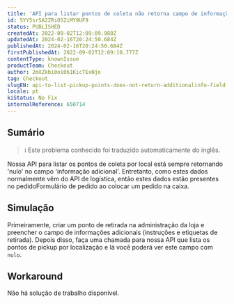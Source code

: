 ```yaml
---
title: 'API para listar pontos de coleta não retorna campo de informações adicionais'
id: 5YY5srSA2ZRiOSZiMY9UF9
status: PUBLISHED
createdAt: 2022-09-02T12:09:09.980Z
updatedAt: 2024-02-16T20:24:50.684Z
publishedAt: 2024-02-16T20:24:50.684Z
firstPublishedAt: 2022-09-02T12:09:10.777Z
contentType: knownIssue
productTeam: Checkout
author: 2mXZkbi0oi061KicTExNjo
tag: Checkout
slugEN: api-to-list-pickup-points-does-not-return-additionalinfo-field
locale: pt
kiStatus: No Fix
internalReference: 650714
---
```


## Sumário

>ℹ️ Este problema conhecido foi traduzido automaticamente do inglês.


Nossa API para listar os pontos de coleta por local está sempre retornando 'nulo' no campo 'informação adicional'. Entretanto, como estes dados normalmente vêm do API de logística, então estes dados estão presentes no pedidoFormulário de pedido ao colocar um pedido na caixa.



## Simulação


Primeiramente, criar um ponto de retirada na administração da loja e preencher o campo de informações adicionais (instruções e etiquetas de retirada). Depois disso, faça uma chamada para nossa API que lista os pontos de pickup por localização e lá você poderá ver este campo com `nulo`.



## Workaround


Não há solução de trabalho disponível.

